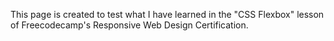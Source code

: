 This page is created to test what I have learned in the "CSS Flexbox" lesson of Freecodecamp's Responsive Web Design Certification.